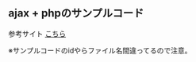 ## ajax + phpのサンプルコード
 参考サイト [こちら](http://kappppp89.hatenablog.com/entry/2018/03/31/235036)
 
 ※サンプルコードのidやらファイル名間違ってるので注意。



